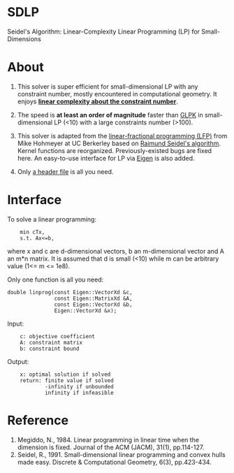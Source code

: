 # SDLP

Seidel's Algorithm: Linear-Complexity Linear Programming (LP) for Small-Dimensions

# About

1. This solver is super efficient for small-dimensional LP with any constraint number, mostly encountered in computational geometry. It enjoys [__linear complexity about the constraint number__](https://dl.acm.org/doi/10.1145/2422.322418).

2. The speed is __at least an order of magnitude__ faster than [GLPK](https://en.wikipedia.org/wiki/GNU_Linear_Programming_Kit) in small-dimensional LP (<10) with a large constraints number (>100).

3. This solver is adapted from the [linear-fractional programming (LFP)](https://en.wikipedia.org/wiki/Linear-fractional_programming) from Mike Hohmeyer at UC Berkerley based on [Raimund Seidel's algorithm](https://link.springer.com/article/10.1007/BF02574699). Kernel functions are reorganized. Previously-existed bugs are fixed here. An easy-to-use interface for LP via [Eigen](http://eigen.tuxfamily.org) is also added.

4. Only [a header file](https://github.com/ZJU-FAST-Lab/SDLP/blob/main/include/sdlp/sdlp.hpp) is all you need.

# Interface

To solve a linear programming:

        min cTx, 
        s.t. Ax<=b,

where x and c are d-dimensional vectors, b an m-dimensional vector and A an m*n matrix. It is assumed that d is small (<10) while m can be arbitrary value (1<= m <= 1e8).

Only one function is all you need:

    double linprog(const Eigen::VectorXd &c, 
                   const Eigen::MatrixXd &A,
                   const Eigen::VectorXd &b,
                   Eigen::VectorXd &x);

Input:

        c: objective coefficient
        A: constraint matrix
        b: constraint bound

Output:

        x: optimal solution if solved
        return: finite value if solved
                -infinity if unbounded
                infinity if infeasible

# Reference

1. Megiddo, N., 1984. Linear programming in linear time when the dimension is fixed. Journal of the ACM (JACM), 31(1), pp.114-127.
2. Seidel, R., 1991. Small-dimensional linear programming and convex hulls made easy. Discrete & Computational Geometry, 6(3), pp.423-434.
